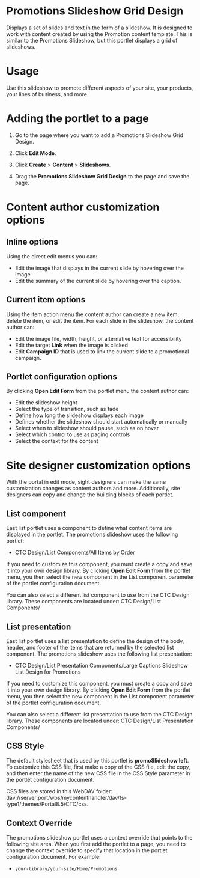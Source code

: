 # Promotions Slideshow Grid Design

Displays a set of slides and text in the form of a slideshow. It is designed to work with content created by using the Promotion content template. This is similar to the Promotions Slideshow, but this portlet displays a grid of slideshows.


# Usage

Use this slideshow to promote different aspects of your site, your products, your lines of business, and more.

# Adding the portlet to a page

1.  Go to the page where you want to add a Promotions Slideshow Grid Design.

2.  Click **Edit Mode**.

3.  Click **Create** \> **Content** \> **Slideshows**.

4.  Drag the **Promotions Slideshow Grid Design** to the page and save the page.


# Content author customization options

## Inline options

Using the direct edit menus you can:

-   Edit the image that displays in the current slide by hovering over the image.
-   Edit the summary of the current slide by hovering over the caption.

## Current item options

Using the item action menu the content author can create a new item, delete the item, or edit the item. For each slide in the slideshow, the content author can:

-   Edit the image file, width, height, or alternative text for accessibility
-   Edit the target **Link** when the image is clicked
-   Edit **Campaign ID** that is used to link the current slide to a promotional campaign.

## Portlet configuration options

By clicking **Open Edit Form** from the portlet menu the content author can:

-   Edit the slideshow height
-   Select the type of transition, such as fade
-   Define how long the slideshow displays each image
-   Defines whether the slideshow should start automatically or manually
-   Select when to slideshow should pause, such as on hover
-   Select which control to use as paging controls
-   Select the context for the content

# Site designer customization options

With the portal in edit mode, sight designers can make the same customization changes as content authors and more. Additionally, site designers can copy and change the building blocks of each portlet.

## List component

East list portlet uses a component to define what content items are displayed in the portlet. The promotions slideshow uses the following portlet:

-   CTC Design/List Components/All Items by Order

If you need to customize this component, you must create a copy and save it into your own design library. By clicking **Open Edit Form** from the portlet menu, you then select the new component in the List component parameter of the portlet configuration document.

You can also select a different list component to use from the CTC Design library. These components are located under: CTC Design/List Components/

## List presentation

East list portlet uses a list presentation to define the design of the body, header, and footer of the items that are returned by the selected list component. The promotions slideshow uses the following list presentation:

-   CTC Design/List Presentation Components/Large Captions Slideshow List Design for Promotions

If you need to customize this component, you must create a copy and save it into your own design library. By clicking **Open Edit Form** from the portlet menu, you then select the new component in the List component parameter of the portlet configuration document.

You can also select a different list presentation to use from the CTC Design library. These components are located under: CTC Design/List Presentation Components/

## CSS Style

The default stylesheet that is used by this portlet is **promoSlideshow left**. To customize this CSS file, first make a copy of the CSS file, edit the copy, and then enter the name of the new CSS file in the CSS Style parameter in the portlet configuration document.

CSS files are stored in this WebDAV folder: dav://server:port/wps/mycontenthandler/dav/fs-type1/themes/Portal8.5/CTC/css.

## Context Override

The promotions slideshow portlet uses a context override that points to the following site area. When you first add the portlet to a page, you need to change the context override to specify that location in the portlet configuration document. For example:

-   `your-library/your-site/Home/Promotions`

